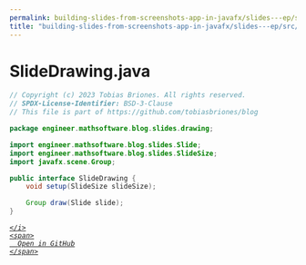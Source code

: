 ```yaml
---
permalink: building-slides-from-screenshots-app-in-javafx/slides---ep/src/main/java/engineer/mathsoftware/blog/slides/drawing/SlideDrawing.java.html
title: "building-slides-from-screenshots-app-in-javafx/slides---ep/src/main/java/engineer/mathsoftware/blog/slides/drawing/SlideDrawing.java"
---
```


# SlideDrawing.java
```java
// Copyright (c) 2023 Tobias Briones. All rights reserved.
// SPDX-License-Identifier: BSD-3-Clause
// This file is part of https://github.com/tobiasbriones/blog

package engineer.mathsoftware.blog.slides.drawing;

import engineer.mathsoftware.blog.slides.Slide;
import engineer.mathsoftware.blog.slides.SlideSize;
import javafx.scene.Group;

public interface SlideDrawing {
    void setup(SlideSize slideSize);

    Group draw(Slide slide);
}

```
<div class="social open-gh-btn my-4">
  <a class="btn btn-github" href="https://github.com/tobiasbriones/blog/tree/main/swe/dev/java/javafx/drawing/productivity/building-slides-from-screenshots-app-in-javafx/slides---ep/src/main/java/engineer/mathsoftware/blog/slides/drawing/SlideDrawing.java" target="_blank">
    <i class="fab fa-github">
      
    </i>
    <span>
      Open in GitHub
    </span>
  </a>
</div>
